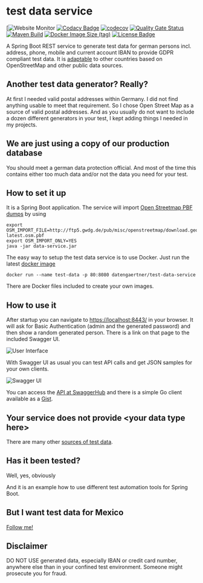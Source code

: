 # test data service

[![Website Monitor](https://img.shields.io/website?up_message=up&url=https%3A%2F%2Fdatengaertnerei.github.io%2Ftest-data-service%2F) 
[![Codacy Badge](https://app.codacy.com/project/badge/Grade/484d467e7e4540c5b8b7fbce78538bfc)](https://www.codacy.com/manual/datengaertnerei/test-data-service?utm_source=github.com&amp;utm_medium=referral&amp;utm_content=datengaertnerei/test-data-service&amp;utm_campaign=Badge_Grade) 
[![codecov](https://codecov.io/gh/datengaertnerei/test-data-service/branch/develop/graph/badge.svg?token=3V6AFYMMQA)](https://codecov.io/gh/datengaertnerei/test-data-service)
[![Quality Gate Status](https://sonarcloud.io/api/project_badges/measure?project=datengaertnerei_test-data-service&metric=alert_status)](https://sonarcloud.io/summary/new_code?id=datengaertnerei_test-data-service)
[![Maven Build](https://github.com/datengaertnerei/test-data-service/workflows/maven-build/badge.svg)](https://github.com/datengaertnerei/test-data-service)
[![Docker Image Size (tag)](https://img.shields.io/docker/image-size/datengaertner/test-data-service/latest)](https://hub.docker.com/repository/docker/datengaertner/test-data-service)
[![License Badge](https://img.shields.io/github/license/datengaertnerei/test-data-service.svg)](https://mit-license.org/)

A Spring Boot REST service to generate test data for german persons incl. address, phone, mobile and current account IBAN to provide GDPR compliant test data. It is [adaptable](Adapt.md) to other countries based on OpenStreetMap and other public data sources.

## Another test data generator? Really?

At first I needed valid postal addresses within Germany. I did not find anything usable to meet that requirement. So I chose Open Street Map as a source of valid postal addresses. And as you usually do not want to include a dozen different generators in your test, I kept adding things I needed in my projects.

## We are just using a copy of our production database

You should meet a german data protection official. And most of the time this contains either too much data and/or not the data you need for your test.

## How to set it up

It is a Spring Boot application. The service will import [Open Streetmap PBF dumps](https://download.geofabrik.de/europe/germany.html) by using
```
export OSM_IMPORT_FILE=http://ftp5.gwdg.de/pub/misc/openstreetmap/download.geofabrik.de/germany-latest.osm.pbf
export OSM_IMPORT_ONLY=YES
java -jar data-service.jar
```

The easy way to setup the test data service is to use Docker. Just run the latest [docker image](https://hub.docker.com/repository/docker/datengaertner/test-data-service)

```
docker run --name test-data -p 80:8080 datengaertner/test-data-service
```

There are Docker files included to create your own images. 

## How to use it

After startup you can navigate to [https://localhost:8443/](https://localhost:8443/) in your browser. It will ask for Basic Authentication (admin and the generated password) and then show a random generated person. There is a link on that page to the included Swagger UI.

![User Interface](https://user-images.githubusercontent.com/44938643/94337950-90829e00-ffee-11ea-9669-d7dc19e53b75.png)

With Swagger UI as usual you can test API calls and get JSON samples for your own clients.

![Swagger UI](https://user-images.githubusercontent.com/44938643/94337964-be67e280-ffee-11ea-951b-576f16af2661.png)

You can access the [API at SwaggerHub](https://app.swaggerhub.com/apis/datengaertnerei1/datengartnerei-test_data_service_api/) and there is a simple Go client available as a [Gist](https://gist.github.com/datengaertnerei/680a1244439d6dfee9a51dd35430cf5d).

## Your service does not provide \<your data type here>

There are many other [sources of test data](Testdata.md).

## Has it been tested?
Well, yes, obviously

And it is an example how to use different test automation tools for Spring Boot.

## But I want test data for Mexico
[Follow me!](Adapt.md)

## Disclaimer

DO NOT USE generated data, especially IBAN or credit card number, anywhere else than in your confined test environment. Someone might prosecute you for fraud.

